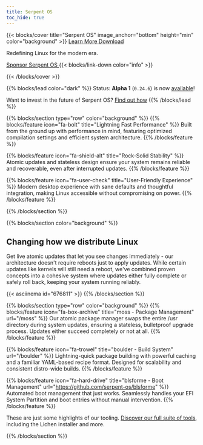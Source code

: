 ```yaml
---
title: Serpent OS
toc_hide: true
---
```


{{< blocks/cover title="Serpent OS" image_anchor="bottom" height="min" color="background" >}}
<a class="btn btn-lg btn-primary me-3 mb-4" href="/about">
  Learn More <i class="fas fa-arrow-alt-circle-right ms-2"></i>
</a>
<a class="btn btn-lg btn-secondary me-3 mb-4" href="/download">
  Download <i class="fas fa-download ms-2 "></i>
</a>
<p class="lead mt-5">Redefining Linux for the modern era.</p>
<a class="btn btn-sm btn-outline-light mt-3 mb-5" href="/sponsor">
  <i class="fas fa-heart me-2"></i> Sponsor Serpent OS
</a>
{{< blocks/link-down color="info" >}}

{{< /blocks/cover >}}

{{% blocks/lead color="dark" %}}
Status: **Alpha 1** (`0.24.6`) is now [available](/blog/2024/12/29/alpha-refresh-available/)!

Want to invest in the future of Serpent OS? [Find out how](/blog/2024/12/31/investing-in-the-future/)
{{% /blocks/lead %}}

{{% blocks/section type="row" color="background" %}}
{{% blocks/feature icon="fa-bolt" title="Lightning Fast Performance" %}}
Built from the ground up with performance in mind, featuring optimized compilation settings and efficient system architecture.
{{% /blocks/feature %}}

{{% blocks/feature icon="fa-shield-alt" title="Rock-Solid Stability" %}}
Atomic updates and stateless design ensure your system remains reliable and recoverable, even after interrupted updates.
{{% /blocks/feature %}}

{{% blocks/feature icon="fa-user-check" title="User-Friendly Experience" %}}
Modern desktop experience with sane defaults and thoughtful integration, making Linux accessible without compromising on power.
{{% /blocks/feature %}}

{{% /blocks/section %}}

{{% blocks/section color="background" %}}
<h2 class="text-center pb-3">Changing how we distribute Linux</h2>
<p class="text-center pb-4">Get live atomic updates that let you see changes immediately - our architecture doesn't require reboots just to apply updates. While certain updates like kernels will still need a reboot, we've combined proven concepts into a cohesive system where updates either fully complete or safely roll back, keeping your system running reliably.</p>
{{< asciinema id="676811" >}}
{{% /blocks/section %}}


{{% blocks/section type="row" color="background" %}}
{{% blocks/feature icon="fa-box-archive" title="moss - Package Management" url="/moss" %}}
Our atomic package manager swaps the entire /usr directory during system updates, ensuring a stateless, bulletproof upgrade process. Updates either succeed completely or not at all.
{{% /blocks/feature %}}

{{% blocks/feature icon="fa-trowel" title="boulder - Build System" url="/boulder" %}}
Lightning-quick package building with powerful caching and a familiar YAML-based recipe format. Designed for scalability and consistent distro-wide builds.
{{% /blocks/feature %}}

{{% blocks/feature icon="fa-hard-drive" title="blsforme - Boot Management" url="https://github.com/serpent-os/blsforme" %}}
Automated boot management that just works. Seamlessly handles your EFI System Partition and boot entries without manual intervention.
{{% /blocks/feature %}}

<div class="text-center mt-4">
<p>These are just some highlights of our tooling. <a href="/tooling">Discover our full suite of tools</a>, including the Lichen installer and more.</p>
</div>
{{% /blocks/section %}}
